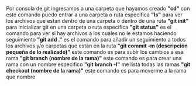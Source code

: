 Por consola de git ingresamos a una carpeta que hayamos creado
<b>"cd"</b> con este comando puedo entrar a una carpeta o ruta especifica
<b>"ls"</b> para ver los archivos que estan dentro de una carpeta o dentro de una ruta
<b>"git init"</b> para inicializar git en una carpeta o ruta especifica
<b>"git status"</b> es el comando para ver si hay archivos a los cuales no le estamos haciendo seguimiento
<b>"git add ."</b> es el comando para añadir un seguimiento a todos los archivos y/o carpetas que están en la ruta
<b>"git commit -m (descripción pequeña de lo realizado)"</b> este comando es para subir los cambios a esa rama
<b>"git branch (nombre de la rama)"</b> este comando es para crear una rama con un nombre especifico
<b>"git branch -l"</b> me lista todas las ramas
<b>"git checkout (nombre de la rama)"</b> este comando es para moverme a la rama que nombre
